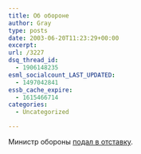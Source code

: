 ```yaml
---
title: Об обороне
author: Gray
type: posts
date: 2003-06-20T11:23:29+00:00
excerpt:
url: /3227
dsq_thread_id:
  - 1906148235
esml_socialcount_LAST_UPDATED:
  - 1497042841
essb_cache_expire:
  - 1615466714
categories:
  - Uncategorized

---
```








Министр обороны <a href="http://www.obozrevatel.com.ua/news/87265.html" target="_blank">подал в отставку</a>.